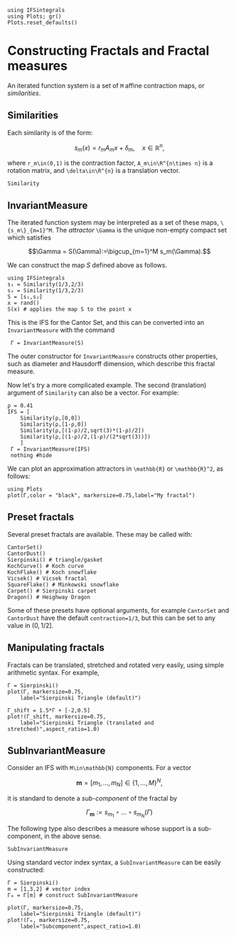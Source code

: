 ```@setup tutorial
using IFSintegrals
using Plots; gr()
Plots.reset_defaults()
```

# Constructing Fractals and Fractal measures
An iterated function system is a set of ``M`` affine contraction maps, or _similarities_.

## Similarities
Each similarity is of the form:

```math
s_m(x)=r_mA_mx + \delta_m,\quad x\in\mathbb{R}^n,
```

where ``r_m\in(0,1)`` is the contraction factor, ``A_m\in\R^{n\times n}`` is a rotation matrix, and ``\delta\in\R^{n}`` is a translation vector.

```@docs
Similarity
```
## InvariantMeasure
The iterated function system may be interpreted as a set of these maps, ``\{s_m\}_{m=1}^M``. The _attractor_ ``\Gamma`` is the unique non-empty compact set which satisfies

```math
\Gamma = S(\Gamma):=\bigcup_{m=1}^M s_m(\Gamma).
```

We can construct the map $S$ defined above as follows.
```@REPL tutorial
using IFSintegrals
s₁ = Similarity(1/3,2/3)
s₂ = Similarity(1/3,2/3)
S = [s₁,s₂]
x = rand()
S(x) # applies the map S to the point x
```
This is the IFS for the Cantor Set, and this can be converted into an ```InvariantMeasure``` with the command
```@REPL tutorial
 Γ = InvariantMeasure(S)
```

 The outer constructor for ```InvariantMeasure``` constructs other properties, such as diameter and Hausdorff dimension, which describe this fractal measure.
 
 Now let's try a more complicated example. The second (translation) argument of `Similarity` can also be a vector. For example:
```@example tutorial
ρ = 0.41
IFS = [
    Similarity(ρ,[0,0])
    Similarity(ρ,[1-ρ,0])
    Similarity(ρ,[(1-ρ)/2,sqrt(3)*(1-ρ)/2])
    Similarity(ρ,[(1-ρ)/2,(1-ρ)/(2*sqrt(3))])
    ]
 Γ = InvariantMeasure(IFS)
 nothing #hide
```
We can plot an approximation attractors in ``\mathbb{R}`` or ``\mathbb{R}^2``, as follows:
```@example tutorial
using Plots
plot(Γ,color = "black", markersize=0.75,label="My fractal")
```

## Preset fractals
Several preset fractals are available. These may be called with:
```@REPL tutorial
CantorSet()
CantorDust()
Sierpinski() # triangle/gasket
KochCurve() # Koch curve
KochFlake() # Koch snowflake
Vicsek() # Vicsek fractal
SquareFlake() # Minkowski snowflake
Carpet() # Sierpinski carpet
Dragon() # Heighway Dragon
```
Some of these presets have optional arguments, for example `CantorSet` and `CantorDust` have the default `contraction=1/3`, but this can be set to any value in $(0,1/2]$.

## Manipulating fractals

Fractals can be translated, stretched and rotated very easily, using simple arithmetic syntax. For example,
```@example tutorial
Γ = Sierpinski()
plot(Γ, markersize=0.75,
    label="Sierpinski Triangle (default)")

Γ_shift = 1.5*Γ + [-2,0.5]
plot!(Γ_shift, markersize=0.75, 
    label="Sierpinski Triangle (translated and stretched)",aspect_ratio=1.0)

```
## SubInvariantMeasure

Consider an IFS with ``M\in\mathbb{N}`` components. For a vector

```math
\mathbf{m}=[m_1,\ldots,m_N]\in\{1,\ldots,M\}^N,
```
it is standard to denote a _sub-component_ of the fractal by

```math
\Gamma_{\mathbf{m}} := s_{m_1}\circ\ldots \circ s_{m_N}(\Gamma)
```

The following type also describes a measure whose support is a sub-component, in the above sense.

```@docs
SubInvariantMeasure
```
Using standard vector index syntax, a `SubInvariantMeasure` can be easily constructed:

```@example tutorial
Γ = Sierpinski()
m = [1,3,2] # vector index
Γₘ = Γ[m] # construct SubInvariantMeasure

plot(Γ, markersize=0.75,
    label="Sierpinski Triangle (default)")
plot!(Γₘ, markersize=0.75,
    label="Subcomponent",aspect_ratio=1.0)
```